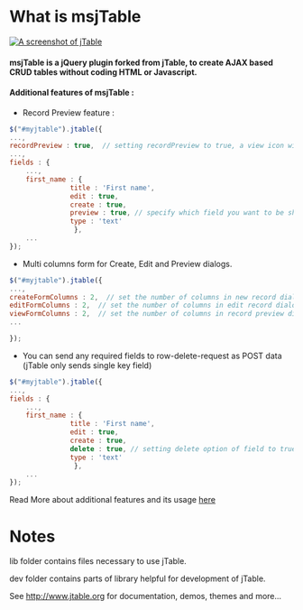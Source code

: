 What is msjTable
======



[![A screenshot of jTable](https://raw.githubusercontent.com/hikalkan/jtable/master/screenshot.png)](http://jtable.org/)

#### msjTable is a jQuery plugin forked from jTable, to create AJAX based CRUD tables without coding HTML or Javascript.

#### Additional features of msjTable :

* Record Preview feature :
```javascript
$("#myjtable").jtable({
...,
recordPreview : true,  // setting recordPreview to true, a view icon will appeare beside edit icon in each row
...,
fields : {
    ...,
    first_name : {
               title : 'First name',
               edit : true,
               create : true,
               preview : true, // specify which field you want to be shown in preview dialog
               type : 'text'
                },
    ...
});

```

* Multi columns form for Create, Edit and Preview dialogs.
```javascript
$("#myjtable").jtable({
...,
createFormColumns : 2,  // set the number of columns in new record dialog
editFormColumns : 2,  // set the number of columns in edit record dialog
viewFormColumns : 2,  // set the number of columns in record preview dialog
...

});
```

* You can send any required fields to row-delete-request as POST data (jTable only sends single key field)
```javascript
$("#myjtable").jtable({
...,
fields : {
    ...,
    first_name : {
               title : 'First name',
               edit : true,
               create : true,
               delete : true, // setting delete option of field to true, sends this field beside key field as parameters to delete request.
               type : 'text'
                },
    ...
});

```




Read More about additional features and its usage [here](https://m-shaeri.ir/blog/jquery-jtable-awesome-full-featured-plugin-for-crud-table/)

Notes
======

lib folder contains files necessary to use jTable.

dev folder contains parts of library helpful for development of jTable.

See http://www.jtable.org for documentation, demos, themes and more...
